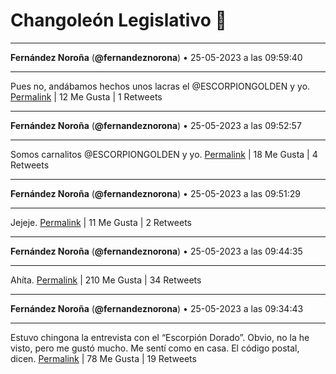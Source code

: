 # Changoleón Legislativo 🙈
*****
**Fernández Noroña** (**@fernandeznorona**) • 25-05-2023 a las 09:59:40
*****
Pues no, andábamos hechos unos lacras el @ESCORPIONGOLDEN y yo.
[Permalink](https://twitter.com/fernandeznorona/status/1661794176495927296) | 12 Me Gusta | 1 Retweets
*****
**Fernández Noroña** (**@fernandeznorona**) • 25-05-2023 a las 09:52:57
*****
Somos carnalitos @ESCORPIONGOLDEN y yo.
[Permalink](https://twitter.com/fernandeznorona/status/1661792486262722561) | 18 Me Gusta | 4 Retweets
*****
**Fernández Noroña** (**@fernandeznorona**) • 25-05-2023 a las 09:51:29
*****
Jejeje.
[Permalink](https://twitter.com/fernandeznorona/status/1661792116320931840) | 11 Me Gusta | 2 Retweets
*****
**Fernández Noroña** (**@fernandeznorona**) • 25-05-2023 a las 09:44:35
*****
Ahíta.
[Permalink](https://twitter.com/fernandeznorona/status/1661790380566933504) | 210 Me Gusta | 34 Retweets
*****
**Fernández Noroña** (**@fernandeznorona**) • 25-05-2023 a las 09:34:43
*****
Estuvo chingona la entrevista con el “Escorpión Dorado”. Obvio, no la he visto, pero me gustó mucho. Me sentí como en casa. El código postal, dicen.
[Permalink](https://twitter.com/fernandeznorona/status/1661787897228578821) | 78 Me Gusta | 19 Retweets